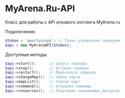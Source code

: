 MyArena.Ru-API
==============

Класс для работы с API игрового хостинга MyArena.ru

Подключение:
```php
$token = 'qwertyuiopp'; // Токен управления сервером
$api = new MyArenaAPI($token);
```
Доступные методы:
```php
$api->start();      // Запуск сервера
$api->stop();       // Останов сервера
$api->restart();    // Перезапуск сервера
$api->changeMap();  // Смена карты
$api->mapList();    // Список карт
$api->command();    // Отправка команды
$api->resources();  // Получение занимаемых ресурсов
```
